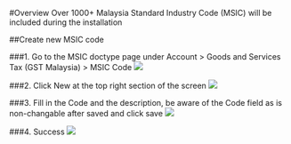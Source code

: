 #Overview
Over 1000+ Malaysia Standard Industry Code (MSIC) will be included during the installation

##Create new MSIC code

###1. Go to the MSIC doctype page under Account > Goods and Services Tax (GST Malaysia) > MSIC Code
<img class="screenshot" src="{{ docs_base_url}}/assets/img/GST_Section_in_Account.png" >

###2. Click New at the top right section of the screen
<img class="screenshot" src="{{ docs_base_url}}/assets/img/MSIC_Code_list.png" >

###3. Fill in the Code and the description, be aware of the Code field as is non-changable after saved and click save
<img class="screenshot" src="{{ docs_base_url}}/assets/img/New_MSIC_Code.png" >

###4. Success
<img class="screenshot" src="{{ docs_base_url}}/assets/img/New_MSIC_Code_display.png" >
